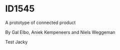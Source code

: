 # ID1545

A prototype of connected product

By Gal Elbo, Aniek Kempeneers and Niels Weggeman

Test Jacky
